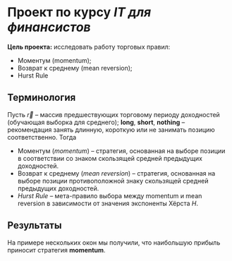 ﻿# Проект по курсу *IT для финансистов*

**Цель проекта:** исследовать работу торговых правил:

- Моментум (momentum);
- Возврат к среднему (mean reversion);
- Hurst Rule

## Терминология

Пусть $\vec{r}$ – массив предшествующих торговому периоду доходностей (обучающая выборка для среднего); **long**, **short**, **nothing** – рекомендация занять длинную, короткую или не занимать позицию соответственно. Тогда

- Моментум (*momentum*) – стратегия, основанная на выборе позиции в соответствии со знаком скользящей средней предыдущих доходностей.
- Возврат к среднему (*mean reversion*) – стратегия, основанная на выборе позиции противоположной знаку скользящей средней предыдущих доходностей.
- *Hurst Rule* – мета-правило выбора между momentum и mean reversion в зависимости от значения экспоненты Хёрста $H$.

## Результаты

На примере нескольких окон мы получили, что наибольшую прибыль приносит стратегия **momentum**.
